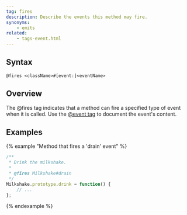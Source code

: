 ```yaml
---
tag: fires
description: Describe the events this method may fire.
synonyms:
    - emits
related:
    - tags-event.html
---
```


## Syntax

`@fires <className>#[event:]<eventName>`


## Overview

The @fires tag indicates that a method can fire a specified type of event when it is called. Use the
[@event tag][event-tag] to document the event's content.

[event-tag]: tags-event.html


## Examples

{% example "Method that fires a 'drain' event" %}

```js
/**
 * Drink the milkshake.
 *
 * @fires Milkshake#drain
 */
Milkshake.prototype.drink = function() {
    // ...
};
```
{% endexample %}
